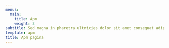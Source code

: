 ```yaml
---
menus:
  main:
    title: Apm
    weight: 3
subtitle: Sed magna in pharetra ultricies dolor sit amet consequat adipiscing lorem.
template: apm
title: Apm pagina
---
```

